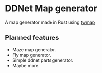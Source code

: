 # DDNet Map generator

A map generator made in Rust using [twmap](https://docs.rs/twmap)

## Planned features

- Maze map generator.
- Fly map generator.
- Simple ddnet parts generator.
- Maybe more.